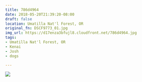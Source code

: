 ```yaml
---
title: 786d4964
date: 2018-05-20T21:39:20-08:00
draft: false
location: Umatilla Nat'l Forest, OR
original_fn: DSCF9773_01.jpg
img_url: https://d17enza3bfujl8.cloudfront.net/786d4964.jpg
tags:
- Umatilla Nat'l Forest, OR
- Kenai
- Josh
- dogs

---
```


![](https://d17enza3bfujl8.cloudfront.net/786d4964.jpg)
